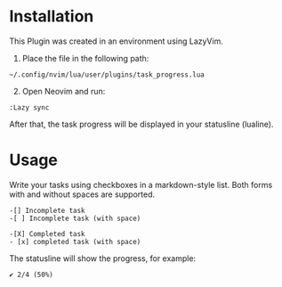 # Installation

This Plugin was created in an environment using LazyVim.
1. Place the file in the following path:
```
~/.config/nvim/lua/user/plugins/task_progress.lua
```

2. Open Neovim and run:
```
:Lazy sync
```
After that, the task progress will be displayed in your statusline (lualine).

# Usage

Write your tasks using checkboxes in a markdown-style list.
Both forms with and without spaces are supported.

```
-[] Incomplete task
-[ ] Incomplete task (with space)

-[X] Completed task
- [x] completed task (with space)
```

The statusline will show the progress, for example:
```
✔ 2/4 (50%)
```


